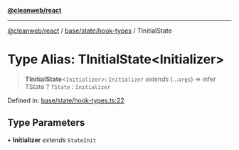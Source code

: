 [**@cleanweb/react**](../../../../README.md)

***

[@cleanweb/react](../../../../modules.md) / [base/state/hook-types](../README.md) / TInitialState

# Type Alias: TInitialState\<Initializer\>

> **TInitialState**\<`Initializer`\>: `Initializer` *extends* (...`args`) => infer TState ? `TState` : `Initializer`

Defined in: [base/state/hook-types.ts:22](https://github.com/cleanjsweb/neat-react/blob/14baaff619a13096b0ac0ffe8ec82445197edebb/base/state/hook-types.ts#L22)

## Type Parameters

• **Initializer** *extends* `StateInit`
